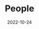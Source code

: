---
title: People
date: 2022-10-24

type: landing

sections:
  - block: people
    content:
      title: <p>InCLow Group Members <br> <i> <font size="4"> Appreciation to <a href="https://www.linkedin.com/in/maria-pilar-uribe-silva"> Maria Pilar Uribe-Silva </a> for the wonderful portraits! </font> </i></p>

      # Choose which groups/teams of users to display.
      #   Edit `user_groups` in each user's profile to add them to one or more of these groups.
      user_groups:
          # - Principal Investigators
          # - Researchers
          - Senior Members
          - PhDs
          - Visitors
          - Alumni
          - Frequent Collaborators
      sort_by: Params.year
      sort_ascending: False
    design:
      show_interests: false
      show_role: true
      show_social: true
---
